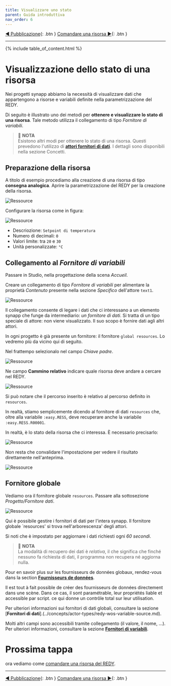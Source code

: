 ```yaml
---
title: Visualizzare uno stato
parent: Guida introduttiva
nav_order: 6
---
```


[◀ Pubblicazione](./synapp-publish){: .btn } [Comandare una risorsa ▶](./command-redy.md){: .btn }

------------------

{% include table_of_content.html %}


# Visualizzazione dello stato di una risorsa

Nei progetti synapp abbiamo la necessità di visualizzare dati che appartengono a risorse e variabili definite nella parametrizzazione del REDY.

Di seguito è illustrato uno dei metodi per **ottenere e visualizzare lo stato di una risorsa**.  Tale metodo utilizza il collegamento di tipo *Fornitore di variabili*.

> 📌 **NOTA**<br>
Esistono altri modi per ottenere lo stato di una risorsa. Questi prevedono l'utilizzo di [**attori fornitori di dati**](../concepts/actor-types/redy-wos-variable-source.md). I dettagli sono disponibili nella sezione Concetti.

## Preparazione della risorsa

A titolo di esempio procediamo alla creazione di una risorsa di tipo **consegna analogica**. Aprire la parametrizzazione del REDY per la creazione della risorsa.

![Ressource](../assets/quick-start/display-redy-data/01.png)

Configurare la risorsa come in figura:

![Ressource](../assets/quick-start/display-redy-data/02.png)

- Descriozione: `Setpoint di temperatura`
- Numero di decimali: `0`
- Valori limite: tra `20` e `30`
- Unità personalizzate: `°C`


## Collegamento al *Fornitore di variabili*

Passare in Studio, nella progettazione della scena *Accueil*.

Creare un collegamento di tipo *Fornitore di variabili* per alimentare la proprietà *Contenuto* presente nella sezione *Specifico* dell'attore `text1`.

![Ressource](../assets/quick-start/display-redy-data/08.gif)

Il collegamento consente di legare i dati che ci interessano a un elemento synapp che funge da intermediario: *un fornitore di dati*.
Si tratta di un tipo speciale di attore: non viene visualizzato. Il suo scopo è fornire dati agli altri attori.

In ogni progetto è già presente un fornitore: il fornitore `global resources`. Lo vedremo più da vicino qui di seguito.

Nel frattempo selezionalo nel campo *Chiave padre*.

![Ressource](../assets/quick-start/display-redy-data/09.gif)

Ne campo **Cammino relativo** indicare quale risorsa deve andare a cercare nel REDY.

![Ressource](../assets/quick-start/display-redy-data/10.gif)

Si può notare che il percorso inserito è relativo al percorso definito in `resources`.

In realtà, stiamo semplicemente dicendo al fornitore di dati `resources` che, oltre alla variabile `:easy.RESS`, deve recuperare anche la variabile `:easy.RESS.R00001`.

In realtà, è lo stato della risorsa che ci interessa. È necessario precisarlo:

![Ressource](../assets/quick-start/display-redy-data/11.gif)


Non resta che convalidare l'impostazione per vedere il risultato direttamente nell'anteprima.

![Ressource](../assets/quick-start/display-redy-data/12.gif)

## Fornitore globale

Vediamo ora il fornitore globale `resources`. Passare alla sottosezione *Progetto/Fornitore dati*.

![Ressource](../assets/quick-start/display-redy-data/13.gif)

Qui è possibile gestire i fornitori di dati per l'intera synapp. Il fornitore globale `resources' si trova nell'arborescenza' degli attori.

Si noti che è impostato per aggiornare i dati richiesti ogni *60 secondi*.

> 📌 **NOTA**<br>La modalità di recupero dei dati è *relativa*, il che significa che finché nessuno fa richiesta di dati, il programma non recupera né aggiorna nulla.

Pour en savoir plus sur les fournisseurs de données globaux, rendez-vous dans la section [**Fournisseurs de données**](../concepts/project/global-data-sources.md).

Il est tout à fait possible de créer des fournisseurs de données directement dans une scène. Dans ce cas, il sont paramétrable, leur propriétés liable et accessible par script. ce qui donne un contrôle total sur leur utilisation.

Per ulteriori informazioni sui fornitori di dati globali, consultare la sezione [**Fornitori di dati**].(../concepts/actor-types/redy-wos-variable-source.md).

Molti altri campi sono accessibili tramite collegamento (il valore, il nome, ...). Per ulteriori informazioni, consultare la sezione [**Fornitori di variabili**](../concepts/actor-types/redy-wos-variable-source.md#champ-de-variable-redy).



# Prossima tappa
ora vediamo come [comandare una risorsa del REDY](./command-redy.md).

---------------------

[◀ Pubblicazione](./synapp-publish){: .btn } [Comandare una risorsa ▶](./command-redy.md){: .btn }
